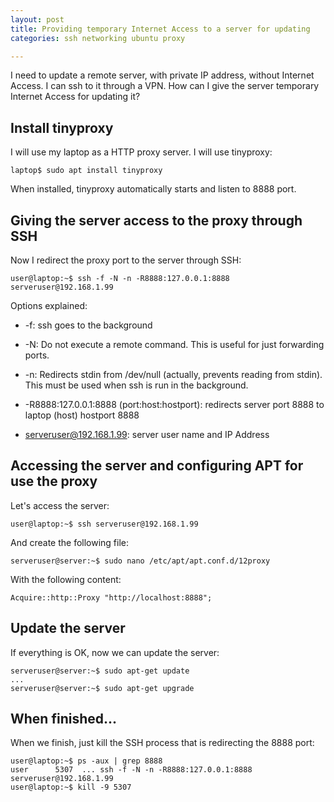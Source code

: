 ```yaml
---
layout: post
title: Providing temporary Internet Access to a server for updating
categories: ssh networking ubuntu proxy

---
```


I need to update a remote server, with private IP address, without Internet
Access. I can ssh to it through a VPN. How can I give the server temporary
Internet Access for updating it?

## Install tinyproxy

I will use my laptop as a HTTP proxy server. I will use tinyproxy:

```
laptop$ sudo apt install tinyproxy
```

When installed, tinyproxy automatically starts and listen to 8888 port.

## Giving the server access to the proxy through SSH

Now I redirect the proxy port to the server through SSH:

```
user@laptop:~$ ssh -f -N -n -R8888:127.0.0.1:8888 serveruser@192.168.1.99
```

Options explained:

* -f: ssh goes to the background

* -N: Do not execute a remote command.  This is useful for just forwarding ports.

* -n:  Redirects stdin from /dev/null (actually, prevents reading from stdin).
 This must be used when ssh is run in the background.

* -R8888:127.0.0.1:8888 (port:host:hostport): redirects server port 8888 to
laptop (host) hostport 8888

* serveruser@192.168.1.99: server user name and IP Address

## Accessing the server and configuring APT for use the proxy

Let's access the server:

```
user@laptop:~$ ssh serveruser@192.168.1.99
```

And create the following file:

```
serveruser@server:~$ sudo nano /etc/apt/apt.conf.d/12proxy
```

With the following content:

```
Acquire::http::Proxy "http://localhost:8888";
```

## Update the server

If everything is OK, now we can update the server:

```
serveruser@server:~$ sudo apt-get update
...
serveruser@server:~$ sudo apt-get upgrade
```

## When finished...

When we finish, just kill the SSH process that is redirecting the 8888 port:

```
user@laptop:~$ ps -aux | grep 8888
user      5307  ... ssh -f -N -n -R8888:127.0.0.1:8888 serveruser@192.168.1.99
user@laptop:~$ kill -9 5307
```
